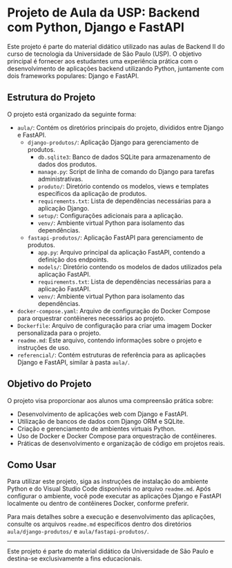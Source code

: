 # Projeto de Aula da USP: Backend com Python, Django e FastAPI

Este projeto é parte do material didático utilizado nas aulas de Backend II do curso de tecnologia da Universidade de São Paulo (USP). O objetivo principal é fornecer aos estudantes uma experiência prática com o desenvolvimento de aplicações backend utilizando Python, juntamente com dois frameworks populares: Django e FastAPI.

## Estrutura do Projeto

O projeto está organizado da seguinte forma:

- `aula/`: Contém os diretórios principais do projeto, divididos entre Django e FastAPI.
  - `django-produtos/`: Aplicação Django para gerenciamento de produtos.
    - `db.sqlite3`: Banco de dados SQLite para armazenamento de dados dos produtos.
    - `manage.py`: Script de linha de comando do Django para tarefas administrativas.
    - `produto/`: Diretório contendo os modelos, views e templates específicos da aplicação de produtos.
    - `requirements.txt`: Lista de dependências necessárias para a aplicação Django.
    - `setup/`: Configurações adicionais para a aplicação.
    - `venv/`: Ambiente virtual Python para isolamento das dependências.
  - `fastapi-produtos/`: Aplicação FastAPI para gerenciamento de produtos.
    - `app.py`: Arquivo principal da aplicação FastAPI, contendo a definição dos endpoints.
    - `models/`: Diretório contendo os modelos de dados utilizados pela aplicação FastAPI.
    - `requirements.txt`: Lista de dependências necessárias para a aplicação FastAPI.
    - `venv/`: Ambiente virtual Python para isolamento das dependências.
- `docker-compose.yaml`: Arquivo de configuração do Docker Compose para orquestrar contêineres necessários ao projeto.
- `Dockerfile`: Arquivo de configuração para criar uma imagem Docker personalizada para o projeto.
- `readme.md`: Este arquivo, contendo informações sobre o projeto e instruções de uso.
- `referencial/`: Contém estruturas de referência para as aplicações Django e FastAPI, similar à pasta `aula/`.

## Objetivo do Projeto

O projeto visa proporcionar aos alunos uma compreensão prática sobre:

- Desenvolvimento de aplicações web com Django e FastAPI.
- Utilização de bancos de dados com Django ORM e SQLite.
- Criação e gerenciamento de ambientes virtuais Python.
- Uso de Docker e Docker Compose para orquestração de contêineres.
- Práticas de desenvolvimento e organização de código em projetos reais.

## Como Usar

Para utilizar este projeto, siga as instruções de instalação do ambiente Python e do Visual Studio Code disponíveis no arquivo `readme.md`. Após configurar o ambiente, você pode executar as aplicações Django e FastAPI localmente ou dentro de contêineres Docker, conforme preferir.

Para mais detalhes sobre a execução e desenvolvimento das aplicações, consulte os arquivos `readme.md` específicos dentro dos diretórios `aula/django-produtos/` e `aula/fastapi-produtos/`.

---

Este projeto é parte do material didático da Universidade de São Paulo e destina-se exclusivamente a fins educacionais.